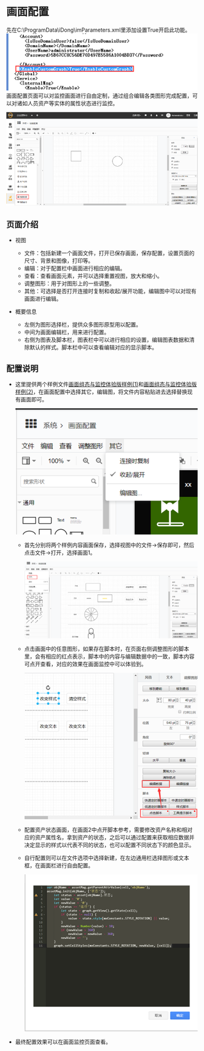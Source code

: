 # 画面配置
先在C:\ProgramData\iDong\imParameters.xml里</Global>添加设置<EnableCustomGraph>True</EnableCustomGraph>开启此功能。
![web](./images/开启画面配置.png)
画面配置页面可以对监控画面进行自由定制，通过组合编辑各类图形完成配置，可以对诸如人员资产等实体的属性状态进行监控。

![web](./images/huamianpeizhi1.png)

## 页面介绍

* 视图
  * 文件：包括新建一个画面文件，打开已保存画面，保存配置，设置页面的尺寸、背景和图像，打印等。
  * 编辑：对于配置栏中画面进行相应的编辑。
  * 查看：查看画面元素，并可以选择重置视图，放大和缩小。
  * 调整图形：用于对图形上的一些调整。
  * 其他：可选择是否打开连接时复制和收起/展开功能，编辑图中可以对现有画面进行编辑。

* 概要信息
  * 左侧为图形选择栏，提供众多图形原型用以配置。
  * 中间为画面编辑栏，用来进行配置。
  * 右侧为图表及脚本栏，图表栏中可以进行相应的设置，编辑图表数据和清除默认的样式。脚本栏中可以查看编辑对应的显示脚本。

## 配置说明

* 这里提供两个样例文件[画面组态与监控体验版样例(1)](用户使用手册/网页端/images/画面组态与监控体验版样例(1).md)和[画面组态与监控体验版样例(2)](用户使用手册/网页端/images/画面组态与监控体验版样例(2).md)，在画面配置中选择其它，编辑图，将文件内容粘贴进去选择替换现有画面即可。

  ![web](./images/huamianpeizhi2.png)

  * 首先分别将两个样例内容画面保存，选择视图中的文件→保存即可，然后点击文件→打开，选择画面1。

    ![web](./images/huamianpeizhi3.png)

  * 点击画面中的任意图形，如果存在脚本时，在页面右侧调整图形的脚本里，会有相应的红点表示，脚本中的内容与编辑数据中的一致，脚本内容可点开查看，对应的效果在画面监控中可以体验到。

    ![web](./images/huamianpeizhi4.png)

  * 配置资产状态画面，在画面2中点开脚本参考，需要修改资产名称和相对应的资产属性名，拿到资产的状态，之后可以通过配置来获取相应数据并决定显示的样式以代表不同的状态，也可以配置不同状态下的颜色显示。

  * 自行配置则可以在文件选项中选择新建，在左边通用栏选择图形或文本框，在画面栏进行自由配置。

    ![web](./images/huamianpeizhi5.png)

* 最终配置效果可以在画面监控页面查看。
